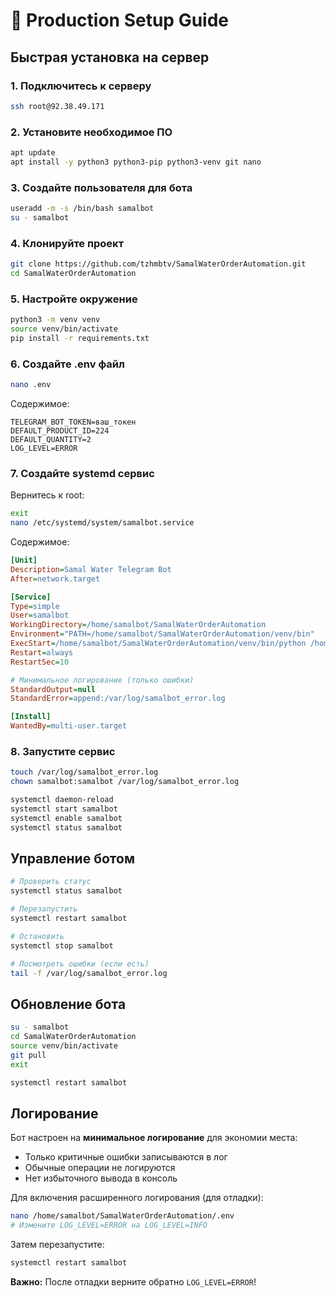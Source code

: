 # 🚀 Production Setup Guide

## Быстрая установка на сервер

### 1. Подключитесь к серверу
```bash
ssh root@92.38.49.171
```

### 2. Установите необходимое ПО
```bash
apt update
apt install -y python3 python3-pip python3-venv git nano
```

### 3. Создайте пользователя для бота
```bash
useradd -m -s /bin/bash samalbot
su - samalbot
```

### 4. Клонируйте проект
```bash
git clone https://github.com/tzhmbtv/SamalWaterOrderAutomation.git
cd SamalWaterOrderAutomation
```

### 5. Настройте окружение
```bash
python3 -m venv venv
source venv/bin/activate
pip install -r requirements.txt
```

### 6. Создайте .env файл
```bash
nano .env
```

Содержимое:
```env
TELEGRAM_BOT_TOKEN=ваш_токен
DEFAULT_PRODUCT_ID=224
DEFAULT_QUANTITY=2
LOG_LEVEL=ERROR
```

### 7. Создайте systemd сервис
Вернитесь к root:
```bash
exit
nano /etc/systemd/system/samalbot.service
```

Содержимое:
```ini
[Unit]
Description=Samal Water Telegram Bot
After=network.target

[Service]
Type=simple
User=samalbot
WorkingDirectory=/home/samalbot/SamalWaterOrderAutomation
Environment="PATH=/home/samalbot/SamalWaterOrderAutomation/venv/bin"
ExecStart=/home/samalbot/SamalWaterOrderAutomation/venv/bin/python /home/samalbot/SamalWaterOrderAutomation/bot.py
Restart=always
RestartSec=10

# Минимальное логирование (только ошибки)
StandardOutput=null
StandardError=append:/var/log/samalbot_error.log

[Install]
WantedBy=multi-user.target
```

### 8. Запустите сервис
```bash
touch /var/log/samalbot_error.log
chown samalbot:samalbot /var/log/samalbot_error.log

systemctl daemon-reload
systemctl start samalbot
systemctl enable samalbot
systemctl status samalbot
```

## Управление ботом

```bash
# Проверить статус
systemctl status samalbot

# Перезапустить
systemctl restart samalbot

# Остановить
systemctl stop samalbot

# Посмотреть ошибки (если есть)
tail -f /var/log/samalbot_error.log
```

## Обновление бота

```bash
su - samalbot
cd SamalWaterOrderAutomation
source venv/bin/activate
git pull
exit

systemctl restart samalbot
```

## Логирование

Бот настроен на **минимальное логирование** для экономии места:
- Только критичные ошибки записываются в лог
- Обычные операции не логируются
- Нет избыточного вывода в консоль

Для включения расширенного логирования (для отладки):
```bash
nano /home/samalbot/SamalWaterOrderAutomation/.env
# Измените LOG_LEVEL=ERROR на LOG_LEVEL=INFO
```

Затем перезапустите:
```bash
systemctl restart samalbot
```

**Важно:** После отладки верните обратно `LOG_LEVEL=ERROR`!

